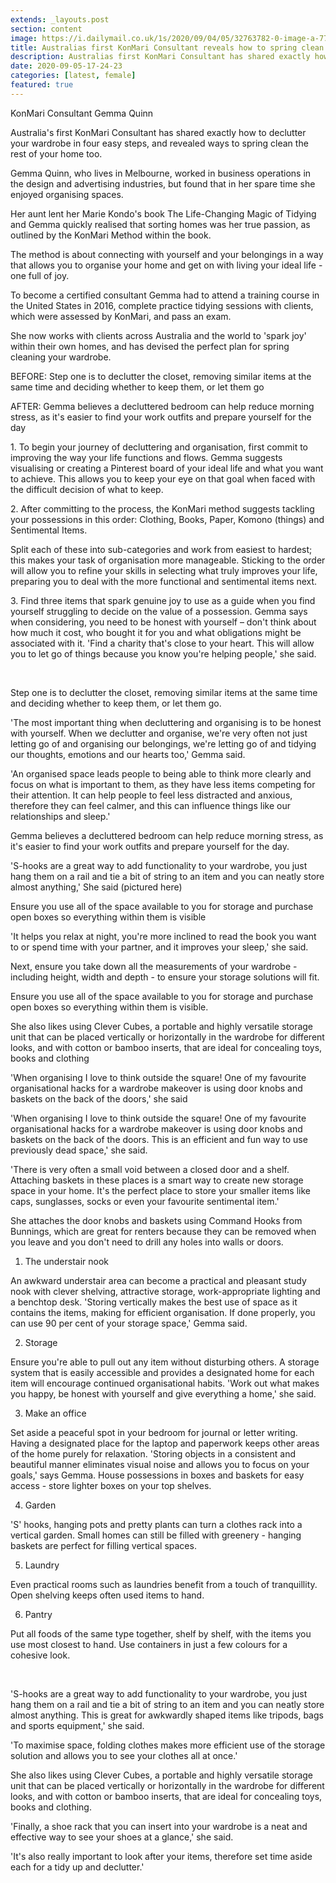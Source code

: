 ```yaml
---
extends: _layouts.post
section: content
image: https://i.dailymail.co.uk/1s/2020/09/04/05/32763782-0-image-a-77_1599194170700.jpg 
title: Australias first KonMari Consultant reveals how to spring clean your closet 
description: Australias first KonMari Consultant has shared exactly how to declutter your wardrobe in four easy steps, and revealed ways to spring clean the rest of your home too. 
date: 2020-09-05-17-24-23 
categories: [latest, female] 
featured: true 
--- 
```

KonMari Consultant Gemma Quinn

Australia's first KonMari Consultant has shared exactly how to declutter your wardrobe in four easy steps, and revealed ways to spring clean the rest of your home too.

Gemma Quinn, who lives in Melbourne, worked in business operations in the design and advertising industries, but found that in her spare time she enjoyed organising spaces.

Her aunt lent her Marie Kondo's book The Life-Changing Magic of Tidying and Gemma quickly realised that sorting homes was her true passion, as outlined by the KonMari Method within the book. 

The method is about connecting with yourself and your belongings in a way that allows you to organise your home and get on with living your ideal life - one full of joy.

To become a certified consultant Gemma had to attend a training course in the United States in 2016, complete practice tidying sessions with clients, which were assessed by KonMari, and pass an exam. 

She now works with clients across Australia and the world to 'spark joy' within their own homes, and has devised the perfect plan for spring cleaning your wardrobe.

BEFORE: Step one is to declutter the closet, removing similar items at the same time and deciding whether to keep them, or let them go

AFTER: Gemma believes a decluttered bedroom can help reduce morning stress, as it's easier to find your work outfits and prepare yourself for the day

1. To begin your journey of decluttering and organisation, first commit to improving the way your life functions and flows. Gemma suggests visualising or creating a Pinterest board of your ideal life and what you want to achieve. This allows you to keep your eye on that goal when faced with the difficult decision of what to keep.

2. After committing to the process, the KonMari method suggests tackling your possessions in this order: Clothing, Books, Paper, Komono (things) and Sentimental Items.

Split each of these into sub-categories and work from easiest to hardest; this makes your task of organisation more manageable. Sticking to the order will allow you to refine your skills in selecting what truly improves your life, preparing you to deal with the more functional and sentimental items next.

3. Find three items that spark genuine joy to use as a guide when you find yourself struggling to decide on the value of a possession. Gemma says when considering, you need to be honest with yourself – don't think about how much it cost, who bought it for you and what obligations might be associated with it. 'Find a charity that's close to your heart. This will allow you to let go of things because you know you're helping people,' she said. 

 

Step one is to declutter the closet, removing similar items at the same time and deciding whether to keep them, or let them go. 

'The most important thing when decluttering and organising is to be honest with yourself. When we declutter and organise, we're very often not just letting go of and organising our belongings, we're letting go of and tidying our thoughts, emotions and our hearts too,' Gemma said.

'An organised space leads people to being able to think more clearly and focus on what is important to them, as they have less items competing for their attention. It can help people to feel less distracted and anxious, therefore they can feel calmer, and this can influence things like our relationships and sleep.'

Gemma believes a decluttered bedroom can help reduce morning stress, as it's easier to find your work outfits and prepare yourself for the day.

'S-hooks are a great way to add functionality to your wardrobe, you just hang them on a rail and tie a bit of string to an item and you can neatly store almost anything,' She said (pictured here)

Ensure you use all of the space available to you for storage and purchase open boxes so everything within them is visible

'It helps you relax at night, you're more inclined to read the book you want to or spend time with your partner, and it improves your sleep,' she said.

Next, ensure you take down all the measurements of your wardrobe - including height, width and depth - to ensure your storage solutions will fit.

Ensure you use all of the space available to you for storage and purchase open boxes so everything within them is visible.  

She also likes using Clever Cubes, a portable and highly versatile storage unit that can be placed vertically or horizontally in the wardrobe for different looks, and with cotton or bamboo inserts, that are ideal for concealing toys, books and clothing

'When organising I love to think outside the square! One of my favourite organisational hacks for a wardrobe makeover is using door knobs and baskets on the back of the doors,' she said

'When organising I love to think outside the square! One of my favourite organisational hacks for a wardrobe makeover is using door knobs and baskets on the back of the doors. This is an efficient and fun way to use previously dead space,' she said.

'There is very often a small void between a closed door and a shelf. Attaching baskets in these places is a smart way to create new storage space in your home. It's the perfect place to store your smaller items like caps, sunglasses, socks or even your favourite sentimental item.'

She attaches the door knobs and baskets using Command Hooks from Bunnings, which are great for renters because they can be removed when you leave and you don't need to drill any holes into walls or doors.

1. The understair nook

An awkward understair area can become a practical and pleasant study nook with clever shelving, attractive storage, work-appropriate lighting and a benchtop desk. 'Storing vertically makes the best use of space as it contains the items, making for efficient organisation. If done properly, you can use 90 per cent of your storage space,' Gemma said.

2. Storage 

Ensure you're able to pull out any item without disturbing others. A storage system that is easily accessible and provides a designated home for each item will encourage continued organisational habits. 'Work out what makes you happy, be honest with yourself and give everything a home,' she said.

3. Make an office

Set aside a peaceful spot in your bedroom for journal or letter writing. Having a designated place for the laptop and paperwork keeps other areas of the home purely for relaxation. 'Storing objects in a consistent and beautiful manner eliminates visual noise and allows you to focus on your goals,' says Gemma. House possessions in boxes and baskets for easy access - store lighter boxes on your top shelves. 

4. Garden

'S' hooks, hanging pots and pretty plants can turn a clothes rack into a vertical garden. Small homes can still be filled with greenery - hanging baskets are perfect for filling vertical spaces. 

5. Laundry

Even practical rooms such as laundries benefit from a touch of tranquillity. Open shelving keeps often used items to hand. 

6. Pantry

Put all foods of the same type together, shelf by shelf, with the items you use most closest to hand. Use containers in just a few colours for a cohesive look. 



 

'S-hooks are a great way to add functionality to your wardrobe, you just hang them on a rail and tie a bit of string to an item and you can neatly store almost anything. This is great for awkwardly shaped items like tripods, bags and sports equipment,' she said.

'To maximise space, folding clothes makes more efficient use of the storage solution and allows you to see your clothes all at once.'   

She also likes using Clever Cubes, a portable and highly versatile storage unit that can be placed vertically or horizontally in the wardrobe for different looks, and with cotton or bamboo inserts, that are ideal for concealing toys, books and clothing.  

'Finally, a shoe rack that you can insert into your wardrobe is a neat and effective way to see your shoes at a glance,' she said.

'It's also really important to look after your items, therefore set time aside each for a tidy up and declutter.'    

